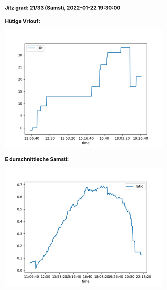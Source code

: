 ### Jitz grad: 21/33 (Samsti, 2022-01-22 19:30:00

### Hütige Vrlouf:
![Graph](Today.png)

### E durschnittleche Samsti:
![Graph](Samsti.png)